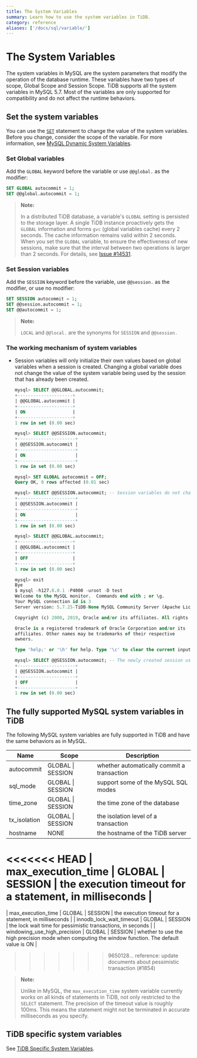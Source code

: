 ```yaml
---
title: The System Variables
summary: Learn how to use the system variables in TiDB.
category: reference
aliases: ['/docs/sql/variable/']
---
```


# The System Variables

The system variables in MySQL are the system parameters that modify the operation of the database runtime. These variables have two types of scope, Global Scope and Session Scope. TiDB supports all the system variables in MySQL 5.7. Most of the variables are only supported for compatibility and do not affect the runtime behaviors.

## Set the system variables

You can use the [`SET`](/reference/sql/statements/set-variable.md) statement to change the value of the system variables. Before you change, consider the scope of the variable. For more information, see [MySQL Dynamic System Variables](https://dev.mysql.com/doc/refman/5.7/en/dynamic-system-variables.html).

### Set Global variables

Add the `GLOBAL` keyword before the variable or use `@@global.` as the modifier:

```sql
SET GLOBAL autocommit = 1;
SET @@global.autocommit = 1;
```

> **Note:**
>
> In a distributed TiDB database, a variable's `GLOBAL` setting is persisted to the storage layer. A single TiDB instance proactively gets the `GLOBAL` information and forms `gvc` (global variables cache) every 2 seconds. The cache information remains valid within 2 seconds. When you set the `GLOBAL` variable, to ensure the effectiveness of new sessions, make sure that the interval between two operations is larger than 2 seconds. For details, see [Issue #14531](https://github.com/pingcap/tidb/issues/14531).

### Set Session variables

Add the `SESSION` keyword before the variable, use `@@session.` as the modifier, or use no modifier:

```sql
SET SESSION autocommit = 1;
SET @@session.autocommit = 1;
SET @@autocommit = 1;
```

> **Note:**
>
> `LOCAL` and `@@local.` are the synonyms for `SESSION` and `@@session.`

### The working mechanism of system variables

* Session variables will only initialize their own values based on global variables when a session is created. Changing a global variable does not change the value of the system variable being used by the session that has already been created.

    ```sql
    mysql> SELECT @@GLOBAL.autocommit;
    +---------------------+
    | @@GLOBAL.autocommit |
    +---------------------+
    | ON                  |
    +---------------------+
    1 row in set (0.00 sec)

    mysql> SELECT @@SESSION.autocommit;
    +----------------------+
    | @@SESSION.autocommit |
    +----------------------+
    | ON                   |
    +----------------------+
    1 row in set (0.00 sec)

    mysql> SET GLOBAL autocommit = OFF;
    Query OK, 0 rows affected (0.01 sec)

    mysql> SELECT @@SESSION.autocommit; -- Session variables do not change, and the transactions in the session are executed in the form of autocommit.
    +----------------------+
    | @@SESSION.autocommit |
    +----------------------+
    | ON                   |
    +----------------------+
    1 row in set (0.00 sec)

    mysql> SELECT @@GLOBAL.autocommit;
    +---------------------+
    | @@GLOBAL.autocommit |
    +---------------------+
    | OFF                 |
    +---------------------+
    1 row in set (0.00 sec)

    mysql> exit
    Bye
    $ mysql -h127.0.0.1 -P4000 -uroot -D test
    Welcome to the MySQL monitor.  Commands end with ; or \g.
    Your MySQL connection id is 3
    Server version: 5.7.25-TiDB-None MySQL Community Server (Apache License 2.0)

    Copyright (c) 2000, 2019, Oracle and/or its affiliates. All rights reserved.

    Oracle is a registered trademark of Oracle Corporation and/or its
    affiliates. Other names may be trademarks of their respective
    owners.

    Type 'help;' or '\h' for help. Type '\c' to clear the current input statement.

    mysql> SELECT @@SESSION.autocommit; -- The newly created session uses a new global variable.
    +----------------------+
    | @@SESSION.autocommit |
    +----------------------+
    | OFF                  |
    +----------------------+
    1 row in set (0.00 sec)
    ```

## The fully supported MySQL system variables in TiDB

The following MySQL system variables are fully supported in TiDB and have the same behaviors as in MySQL.

| Name | Scope | Description |
| ---------------- | -------- | -------------------------------------------------- |
| autocommit | GLOBAL \| SESSION | whether automatically commit a transaction|
| sql_mode | GLOBAL \| SESSION | support some of the MySQL SQL modes|
| time_zone | GLOBAL \| SESSION | the time zone of the database |
| tx_isolation | GLOBAL \| SESSION | the isolation level of a transaction |
| hostname | NONE | the hostname of the TiDB server |
<<<<<<< HEAD
| max\_execution\_time | GLOBAL \| SESSION |  the execution timeout for a statement, in milliseconds |
=======
| max\_execution\_time | GLOBAL \| SESSION | the execution timeout for a statement, in milliseconds |
| innodb\_lock\_wait\_timeout | GLOBAL \| SESSION | the lock wait time for pessimistic transactions, in seconds |
| windowing\_use\_high\_precision | GLOBAL \| SESSION |  whether to use the high precision mode when computing the window function. The default value is ON |
>>>>>>> 9650128... reference: update documents about pessimistic transaction (#1854)

> **Note:**
>
> Unlike in MySQL, the `max_execution_time` system variable currently works on all kinds of statements in TiDB, not only restricted to the `SELECT` statement. The precision of the timeout value is roughly 100ms. This means the statement might not be terminated in accurate milliseconds as you specify.

## TiDB specific system variables

See [TiDB Specific System Variables](/reference/configuration/tidb-server/tidb-specific-variables.md).
